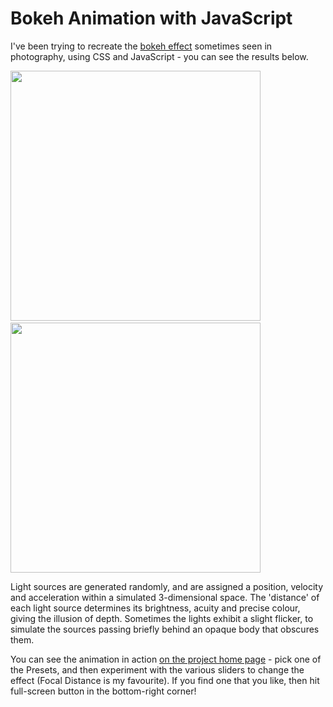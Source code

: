 # Bokeh Animation with JavaScript

I've been trying to recreate the [bokeh effect](https://www.google.co.uk/search?tbm=isch&q=bokeh) sometimes seen in photography, using CSS and JavaScript - you can see the results below.

<img src="https://codebox.net/graphics/bokeh1.png" width="400"> &nbsp; &nbsp; &nbsp; <img src="https://codebox.net/graphics/bokeh2.png" width="400">

Light sources are generated randomly, and are assigned a position, velocity and acceleration within a simulated 3-dimensional space. The 'distance' of each light source determines its brightness, acuity and precise colour, giving the illusion of depth. Sometimes the lights exhibit a slight flicker, to simulate the sources passing briefly behind an opaque body that obscures them.

You can see the animation in action [on the project home page](https://codebox.net/pages/bokeh-animation-javascript) - pick one of the Presets, and then experiment with the various sliders to change the effect (Focal Distance is my favourite). If you find one that you like, then hit full-screen button in the bottom-right corner!
